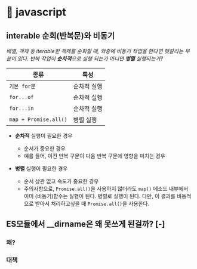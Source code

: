 # 󰏢 javascript



## interable 순회(반복문)와 비동기

_배열, 객체 등 iterable한 객체를 순회할 때, 와중에 비동기 작업을 한다면 헷갈리는 부분이 있다. 반복 작업이 **순차적**으로 실행 되는가 아니면 **병렬** 실행되는가?_


| 종류                | 특성        |
|---------------------|-------------|
| `기본 for문`          | 순차적 실행 |
| `for...of`            | 순차적 실행 |
| `for...in`            | 순차적 실행 |
| `map + Promise.all()` | 병렬 실행   |

- **순차적** 실행이 필요한 경우

  - 순서가 중요한 경우
  - 예를 들어, 이전 반복 구문이 다음 반복 구문에 영향을 미치는 경우

- **병렬** 실행이 필요한 경우

  - 순서 상관 없고 속도가 중요한 경우
  - 주의사항으로, `Promise.all()`을 사용하지 않더라도 `map()` 메소드 내부에서 이미 (비동기)함수는 실행이 된다. 병렬로 실행이 된다.
    다만, 이 결과를 비동적으로 받아서 처리하고싶을 때 `Promise.all()`을 사용한다.


## ES모듈에서 __dirname은 왜 못쓰게 된걸까? [-]

### 왜?



### 대책



